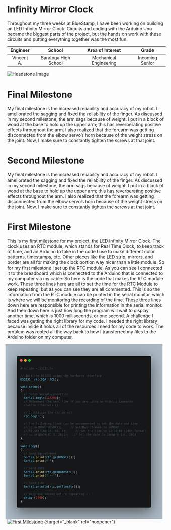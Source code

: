 ﻿# Infinity Mirror Clock
Throughout my three weeks at BlueStamp, I have been working on building an LED Infinity Mirror Clock. Circuits and coding with the Arduino Uno became the biggest parts of the project, but the hands on work with these circuits and putting everything together was the most fun. 

| **Engineer** | **School** | **Area of Interest** | **Grade** |
|:--:|:--:|:--:|:--:|
| Vincent A. | Saratoga High School | Mechanical Engineering | Incoming Senior

![Headstone Image](https://bluestampengineering.com/wp-content/uploads/2016/05/improve.jpg)
  
# Final Milestone
My final milestone is the increased reliability and accuracy of my robot. I ameliorated the sagging and fixed the reliability of the finger. As discussed in my second milestone, the arm sags because of weight. I put in a block of wood at the base to hold up the upper arm; this has reverberating positive effects throughout the arm. I also realized that the forearm was getting disconnected from the elbow servo’s horn because of the weight stress on the joint. Now, I make sure to constantly tighten the screws at that joint. 

# Second Milestone
My final milestone is the increased reliability and accuracy of my robot. I ameliorated the sagging and fixed the reliability of the finger. As discussed in my second milestone, the arm sags because of weight. I put in a block of wood at the base to hold up the upper arm; this has reverberating positive effects throughout the arm. I also realized that the forearm was getting disconnected from the elbow servo’s horn because of the weight stress on the joint. Now, I make sure to constantly tighten the screws at that joint.

# First Milestone
This is my first milestone for my project, the LED Infinity Mirror Clock. The clock uses an RTC module, which stands for Real Time Clock, to keep track of time, and an Arduino to take in the code I use to make different color patterns, timestamps, etc. Other pieces like the LED strip, mirrors, and border are all for making the clock portion way nicer than a little module. So for my first milestone I set up the RTC module. As you can see I connected it to the breadboard which is connected to the Arduino that is connected to my computer via my cable. So here is the code that makes the RTC module work. These three lines here are all to set the time for the RTC Module to keep repeating, but as you can see they are all commented. This is so the information from the RTC module can be printed in the serial monitor, which is where we will be monitoring the recording of the time. These three lines down here are responsible for printing the information in the serial monitor. And then down here is just how long the program will wait to display another time, which is 1000 milliseconds, or one second. A challenge I faced was getting the right library for my code. I needed the right library because inside it holds all of the resources I need for my code to work. The problem was rooted all the way back to how I transferred my files to the Arduino folder on my computer.

<img src="image folder/carbon.png" width=500 align=center style="float:right; padding-right:10px">

[![First Milestone](https://res.cloudinary.com/marcomontalbano/image/upload/v1628266615/video_to_markdown/images/youtube--2-4P5dfDjyw-c05b58ac6eb4c4700831b2b3070cd403.jpg)](https://youtu.be/2-4P5dfDjyw "First Milestone")
{:target="_blank" rel="noopener"}
